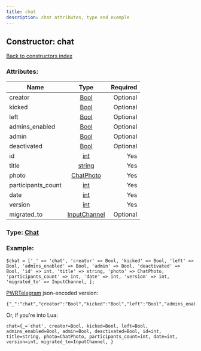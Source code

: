 ```yaml
---
title: chat
description: chat attributes, type and example
---
```

## Constructor: chat  
[Back to constructors index](index.md)



### Attributes:

| Name     |    Type       | Required |
|----------|:-------------:|---------:|
|creator|[Bool](../types/Bool.md) | Optional|
|kicked|[Bool](../types/Bool.md) | Optional|
|left|[Bool](../types/Bool.md) | Optional|
|admins\_enabled|[Bool](../types/Bool.md) | Optional|
|admin|[Bool](../types/Bool.md) | Optional|
|deactivated|[Bool](../types/Bool.md) | Optional|
|id|[int](../types/int.md) | Yes|
|title|[string](../types/string.md) | Yes|
|photo|[ChatPhoto](../types/ChatPhoto.md) | Yes|
|participants\_count|[int](../types/int.md) | Yes|
|date|[int](../types/int.md) | Yes|
|version|[int](../types/int.md) | Yes|
|migrated\_to|[InputChannel](../types/InputChannel.md) | Optional|



### Type: [Chat](../types/Chat.md)


### Example:

```
$chat = ['_' => 'chat', 'creator' => Bool, 'kicked' => Bool, 'left' => Bool, 'admins_enabled' => Bool, 'admin' => Bool, 'deactivated' => Bool, 'id' => int, 'title' => string, 'photo' => ChatPhoto, 'participants_count' => int, 'date' => int, 'version' => int, 'migrated_to' => InputChannel, ];
```  

[PWRTelegram](https://pwrtelegram.xyz) json-encoded version:

```
{"_":"chat","creator":"Bool","kicked":"Bool","left":"Bool","admins_enabled":"Bool","admin":"Bool","deactivated":"Bool","id":"int","title":"string","photo":"ChatPhoto","participants_count":"int","date":"int","version":"int","migrated_to":"InputChannel"}
```


Or, if you're into Lua:  


```
chat={_='chat', creator=Bool, kicked=Bool, left=Bool, admins_enabled=Bool, admin=Bool, deactivated=Bool, id=int, title=string, photo=ChatPhoto, participants_count=int, date=int, version=int, migrated_to=InputChannel, }

```


